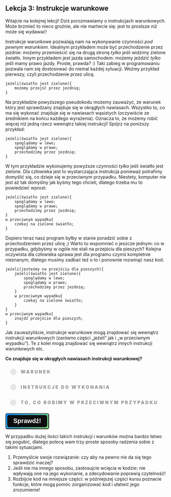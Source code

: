 <style>
.rad-label {
  display: flex;
  align-items: center;

  border-radius: 100px;
  padding: 10px 16px;
  margin: 10px 0;

  cursor: pointer;
  transition: .3s;
}

.rad-label:hover,
.rad-label:focus-within {
  background: hsla(0, 0%, 80%, .14);
}

.rad-input {
  position: absolute;
  left: 0;
  top: 0;
  width: 1px;
  height: 1px;
  opacity: 0;
  z-index: -1;
}

.rad-design {
  width: 18px;
  height: 18px;
  border-radius: 80px;

  background: linear-gradient(to right bottom, hsl(154, 97%, 62%), hsl(225, 97%, 62%));
  position: relative;
}

.rad-design::before {
  content: '';

  display: inline-block;
  width: inherit;
  height: inherit;
  border-radius: inherit;

  background: hsl(0, 0%, 90%);
  transform: scale(1.1);
  transition: .3s;
}

.rad-input:checked+.rad-design::before {
  transform: scale(0);
}

.rad-text {
  color: hsl(0, 0%, 60%);
  margin-left: 14px;
  letter-spacing: 3px;
  text-transform: uppercase;
  font-size: 14px;
  font-weight: 900;

  transition: .3s;
}

.rad-input:checked~.rad-text {
  color: hsl(0, 0%, 40%);
}

.btn {
  background-image: linear-gradient(135deg, #008aff, #86d472);
  border-radius: 6px;
  box-sizing: border-box;
  color: #ffffff;
  display: block;
  height: 50px;
  font-size: 1.4em;
  font-weight: 600;
  padding: 4px;
  position: relative;
  text-decoration: none;
  width: 7em;
  z-index: 2;
}

.btn:hover {
  color: #fff;
}

.btn .btnspan {
  align-items: center;
  background: #0e0e10;
  border-radius: 6px;
  display: flex;
  justify-content: center;
  height: 100%;
  transition: background 0.5s ease;
  width: 100%;
}

.btn:hover .btnspan {
  background: transparent;
}

.exercise {
	position: relative;
	max-width: 30em;
	
	background-color: #fff;
	padding: 1.125em 1.5em;
	font-size: 1.25em;
	border-radius: 1rem;
  box-shadow:	0 0.125rem 0.5rem rgba(0, 0, 0, .3), 0 0.0625rem 0.125rem rgba(0, 0, 0, .2);
}

.exercise::before {
	content: '';
	position: absolute;
	width: 0;
	height: 0;
	bottom: 100%;
	left: 1.5em; 
	border: .75rem solid transparent;
	border-top: none;

	border-bottom-color: #fff;
	filter: drop-shadow(0 -0.0625rem 0.0625rem rgba(0, 0, 0, .1));
}

.exerciseButton {
  border: 0;
  text-align: center;
  display: inline-block;
  padding: 14px;
  width: 150px;
  margin: 7px;
  color: #ffffff;
  background-color: #36a2eb;
  border-radius: 8px;
  font-family: "proxima-nova-soft", sans-serif;
  font-weight: 600;
  text-decoration: none;
  transition: box-shadow 200ms ease-out;
}
</style>

<h2>Lekcja 3: Instrukcje warunkowe</h2>

Witajcie na kolejnej lekcji! Dziś porozmawiamy o instrukcjach warunkowych. Może brzmieć to nieco groźnie, ale nie martwcie się: jest to prostsze niż może się wydawać!

Instrukcje warunkowe pozwalają nam na wykonywanie czynności *pod pewnym warunkiem.* Idealnym przykładem może być przechodzenie przez jezdnie: możemy przemieścić się na drugą stronę *tylko* jeśli widzimy zielone światło. Innym przykładem jest jazda samochodem: możemy jeździć *tylko* jeśli mamy prawo jazdy. Proste, prawda? :)
Taki zabieg w programowaniu pozwala nam się dostosować do niemal każdej sytuacji. Weźmy przykład pierwszy, czyli przechodzenie przez ulicę.

```
jeżeli(światło jest zielone){
	możemy przejść przez jezdnię;
}
```

Na przykładzie powyższego pseudokodu możemy zauważyć, że warunek który jest sprawdzany znajduje się w okrągłych nawiasach. Wszystko to, co ma się wykonać znajduje się w nawiasach wąsistych (oczywiście ze średnikiem na końcu każdego wyrażenia). Oznacza to, że możemy robić więcej niż jedną rzecz wewnątrz takiej instrukcji! Spójrz na poniższy przykład:

```
jeżeli(światło jest zielone){
	spoglądamy w lewo;
	spoglądamy w prawo;
	przechodzimy przez jezdnię;
}
```

W tym przykładzie wykonujemy powyższe czynności *tylko* jeśli światło jest zielone. Dla człowieka jest to wystarczająca instrukcja ponieważ potrafimy domyślić się, co dzieje się w przeciwnym przypadku. Niestety, komputer nie jest aż tak domyślny jak byśmy tego chcieli, dlatego trzeba mu to powiedzieć wprost:

```
jeżeli(światło jest zielone){
	spoglądamy w lewo;
	spoglądamy w prawo;
	przechodzimy przez jezdnię;
}
w przeciwnym wypadku{
    czekaj na zielone światło;
}
```

Dopiero teraz nasz program byłby w stanie poradzić sobie z przechodzeniem przez ulicę ;)
Warto tu wspomnieć o jeszcze jednym: co w przypadku, gdybyśmy w ogóle nie stali na przejściu dla pieszych?
Kolejna oczywista dla człowieka sprawa jest dla programu czymś kompletnie nieznanym, dlatego musimy zadbać też o to i ponownie rozwinąć nasz kod.

```
jeżeli(jesteśmy na przejściu dla pieszych){
	jeżeli(światło jest zielone){
		spoglądamy w lewo;
		spoglądamy w prawo;
		przechodzimy przez jezdnię;
	}
	w przeciwnym wypadku{
		czekaj na zielone światło;
	}
}
w przeciwnym wypadku{
    znajdź przejście dla pieszych;
}
```

Jak zauważyliście, instrukcje warunkowe mogą znajdować się wewnątrz instrukcji warunkowych (zarówno części „jeżeli” jak i „w przeciwnym wypadku”). Te z kolei mogą znajdować się wewnątrz *innych* instrukcji warunkowych etc.

**Co znajduje się w okrągłych nawiasach instrukcji warunkowej?**
<form> 
<label class="rad-label">
<input type="radio" class="rad-input" name="fav_language" value="HTML" id="op1">
<div class="rad-design"></div>
<div class="rad-text">Warunek</div>
</label>

<label class="rad-label">
<input type="radio" class="rad-input" name="fav_language" value="HTML" id="op2">
<div class="rad-design"></div>
<div class="rad-text">Instrukcje do wykonania</div>
</label>

<label class="rad-label">
<input type="radio" class="rad-input" name="fav_language" value="HTML" id="op3">
<div class="rad-design"></div>
<div class="rad-text">To, co robimy w przeciwnym przypadku</div>
</label>

</form>

<button id="baton" class="btn" onclick = "
if(document.getElementById('op1').checked || document.getElementById('op2').checked || document.getElementById('op3').checked){
	if(document.getElementById('op1').checked){
		document.getElementById('answer').innerHTML = 'Zgadza się! :)';
		document.getElementById('answer').style='display:block;';
		}
	else{
		document.getElementById('answer').innerHTML = 'Niestety nie. W nawiasach okrągłych zawsze znajduje się warunek; w wąsistych znajdują się instrukcje do wykonania, natomiast to co robimy w przeciwnym przypadku znajduje się w bloku z tą samą nazwą ;)';
		document.getElementById('answer').style='display:block;';
	}
}
"><span class="btnspan">Sprawdź!</span></button>

<p id="answer" class="exercise" style="display:none;"></p>


W przypadku dużej ilości takich instrukcji i warunków można bardzo łatwo się pogubić, dlatego polecę wam trzy proste sposoby radzenia sobie z takimi sytuacjami.
1. Przemyślcie swoje rozwiązanie: czy aby na pewno nie da się tego sprawdzić inaczej?
2. Jeśli nie ma innego sposobu, zastosujcie wcięcia w kodzie: nie wpływają one na jego wykonanie, a zdecydowanie poprawią czytelność!
3. Rozbijcie kod na mniejsze części: w późniejszej części kursu poznacie funkcje, które mogą pomóc zorganizować kod i ułatwić jego zrozumienie!


